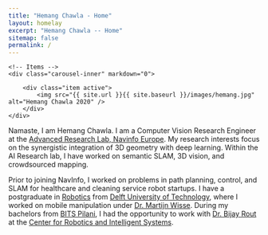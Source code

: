 ```yaml
---
title: "Hemang Chawla - Home"
layout: homelay
excerpt: "Hemang Chawla -- Home"
sitemap: false
permalink: /
---
```

<div markdown="0" id="carousel" class="carousel slide" data-ride="carousel" data-interval="5000" data-pause="hover" >
    <!-- Menu -->
    <!--
    <ol class="carousel-indicators">
        <li data-target="#carousel" data-slide-to="0" class="active"></li>
    </ol>
    -->

    <!-- Items -->
    <div class="carousel-inner" markdown="0">

        <div class="item active">
            <img src="{{ site.url }}{{ site.baseurl }}/images/hemang.jpg" alt="Hemang Chawla 2020" />
        </div>
    </div>
  <!--
  <a class="left carousel-control" href="#carousel" role="button" data-slide="prev">
    <span class="glyphicon glyphicon-chevron-left" aria-hidden="true"></span>
    <span class="sr-only">Previous</span>
  </a>
  <a class="right carousel-control" href="#carousel" role="button" data-slide="next">
    <span class="glyphicon glyphicon-chevron-right" aria-hidden="true"></span>
    <span class="sr-only">Next</span>
  </a>
-->
</div>

Namaste, I am Hemang Chawla. I am a Computer Vision Research Engineer at the [Advanced Research Lab, Navinfo Europe](https://www.navinfo.eu/artificial-intelligence.html). My research interests focus on the synergistic integration of 3D geometry with deep learning.  Within the AI Research lab, I have worked on semantic SLAM, 3D vision, and crowdsourced mapping. 

Prior to joining NavInfo, I worked on problems in path planning, control, and SLAM for healthcare and cleaning service robot startups. I have a postgraduate in [Robotics](https://tudelftroboticsinstitute.nl/) from [Delft University of Technology](https://www.tudelft.nl/), where I worked on mobile manipulation under [Dr. Martijn Wisse](https://scholar.google.nl/citations?hl=en&user=ddu5MKwAAAAJ). During my bachelors from [BITS Pilani](https://www.bits-pilani.ac.in/), I had the opportunity to work with [Dr. Bijay Rout](https://scholar.google.nl/citations?user=BH13o4YAAAAJ) at the [Center for Robotics and Intelligent Systems](https://www.bits-pilani.ac.in/pilani/centreforrobotics/Home). 
